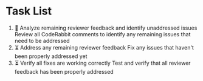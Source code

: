 # Task List

1. 🔄 Analyze remaining reviewer feedback and identify unaddressed issues
Review all CodeRabbit comments to identify any remaining issues that need to be addressed
2. ⏳ Address any remaining reviewer feedback
Fix any issues that haven't been properly addressed yet
3. ⏳ Verify all fixes are working correctly
Test and verify that all reviewer feedback has been properly addressed

